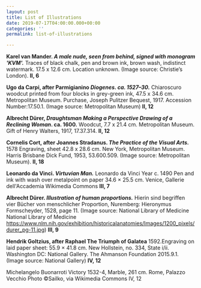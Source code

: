 ```yaml
---
layout: post
title: List of Illustrations
date: 2019-07-17T04:00:00.000+00:00
categories: ''
permalink: list-of-illustrations

---
```

**Karel van Mander. _A male nude, seen from behind, signed with monogram 'KVM'._** Traces of black chalk, pen and brown ink, brown wash, indistinct watermark. 17.5 x 12.6 cm. Location unknown. (Image source: Christie’s London). **II, 6**

**Ugo da Carpi, after Parmigianino  _Diogenes. ca. 1527–30._** Chiaroscuro woodcut printed from four blocks in grey-green ink, 47.5 x 34.6 cm. Metropolitan Museum. Purchase, Joseph Pulitzer Bequest, 1917. Accession Number:17.50.1. (Image source: Metropolitan Museum) **II, 12**

**Albrecht Dürer, _Draughtsman Making a Perspective Drawing of a Reclining Woman_. ca. 1600.** Woodcut, 7.7 x 21.4 cm. Metropolitan Museum. Gift of Henry Walters, 1917, 17.37.314. **II, 12**

**Cornelis Cort, after Joannes Stradanus. _The Practice of the Visual Arts._** 1578 Engraving, sheet 42.8 x 28.6 cm. New York, Metropolitan Museum. Harris Brisbane Dick Fund, 1953, 53.600.509. (Image source: Metropolitan Museum). **II, 18**

**Leonardo da Vinci. _Virtuvian Man._** Leonardo da Vinci Year c. 1490 Pen and ink with wash over metalpoint on paper 34.6 × 25.5 cm. Venice, Gallerie dell'Accademia Wikimedia Commons **III, 7**

**Albrecht Dürer. _Illustration of human proportions._** Hierin sind begriffen vier Bücher von menschlicher Proportion, Nuremberg: Hieronymus Formscheyder, 1528, page 11.	(Image source: National Library of Medicine National Library of Medicine https://www.nlm.nih.gov/exhibition/historicalanatomies/Images/1200_pixels/durer_pg-11.jpg)	**III, 9**

**Hendrik Goltzius, after Raphael The Triumph of Galatea** 1592.Engraving on laid paper sheet: 55.9 × 41.8 cm. New Hollstein, no. 334, State i/ii. Washington DC: National Gallery. The Ahmanson Foundation
2015.9.1. (Image source: National Gallery) **IV, 12**

Michelangelo Buonarroti Victory	1532-4, Marble, 261 cm. Rome, Palazzo Vecchio Photo ©Sailko, via Wikimedia Commons IV, 12
